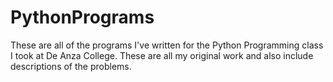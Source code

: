 # PythonPrograms
These are all of the programs I've written for the Python Programming class I took at De Anza College. These are all my original work and also include descriptions of the problems. 
